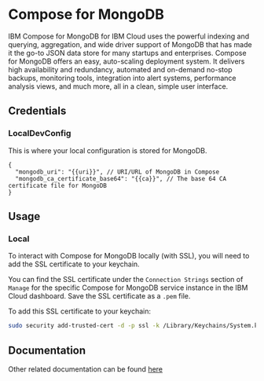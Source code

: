 # Compose for MongoDB
 
IBM Compose for MongoDB for IBM Cloud uses the powerful indexing and querying, aggregation, and wide driver support of MongoDB that has made it the go-to JSON data store for many startups and enterprises. Compose for MongoDB offers an easy, auto-scaling deployment system. It delivers high availability and redundancy, automated and on-demand no-stop backups, monitoring tools, integration into alert systems, performance analysis views, and much more, all in a clean, simple user interface.

##  Credentials

###  LocalDevConfig

This is where your local configuration is stored for MongoDB.
```
{
  "mongodb_uri": "{{uri}}", // URI/URL of MongoDB in Compose
  "mongodb_ca_certificate_base64": "{{ca}}", // The base 64 CA certificate file for MongoDB 
}
```

## Usage

### Local

To interact with Compose for MongoDB locally (with SSL), you will need to add the SSL certificate to your keychain.

You can find the SSL certificate under the `Connection Strings` section of `Manage` for the specific Compose for MongoDB service instance in the IBM Cloud dashboard. Save the SSL certificate as a `.pem` file.

To add this SSL certificate to your keychain:
```bash
sudo security add-trusted-cert -d -p ssl -k /Library/Keychains/System.keychain <SSL cert file>
```

## Documentation

Other related documentation can be found [here](http://mongokitten.openkitten.org/)